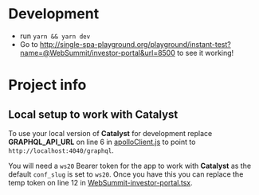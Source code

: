 # Development

- run `yarn && yarn dev`
- Go to http://single-spa-playground.org/playground/instant-test?name=@WebSummit/investor-portal&url=8500 to see it working!

# Project info

## Local setup to work with Catalyst

To use your local version of **Catalyst** for development replace **GRAPHQL_API_URL** on line 6 in [apolloClient.js](./src/lib/apollo/apolloClient.js#L6) to point to `http://localhost:4040/graphql`.

You will need a `ws20` Bearer token for the app to work with **Catalyst** as the default `conf_slug` is set to `ws20`. Once you have this
you can replace the temp token on line 12 in [WebSummit-investor-portal.tsx](./src/WebSummit-investor-portal.tsx#L12).
